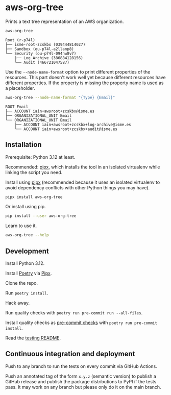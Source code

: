 # aws-org-tree

Prints a text tree representation of an AWS organization.

```bash
aws-org-tree
```

```text
Root (r-p74l)
├── isme-root-zcskbx (039444814027)
├── Sandbox (ou-p74l-a2llanp8)
└── Security (ou-p74l-094nw8v7)
    ├── Log Archive (386884128156)
    └── Audit (466721047587)
```

Use the `--node-name-format` option to print different properties of the resources. This part doesn't work well yet because different resources have different properties. If the property is missing the property name is used as a placeholder.

```bash
aws-org-tree --node-name-format "{Type} {Email}"
```

```text
ROOT Email
├── ACCOUNT iain+awsroot+zcskbx@isme.es
├── ORGANIZATIONAL_UNIT Email
└── ORGANIZATIONAL_UNIT Email
    ├── ACCOUNT iain+awsroot+zcskbx+log-archive@isme.es
    └── ACCOUNT iain+awsroot+zcskbx+audit@isme.es
```

## Installation


Prerequisite: Python 3.12 at least.

Recommended: [pipx](https://pipxproject.github.io/pipx/), which installs the tool in an isolated virtualenv while linking the script you need.

Install using [pipx](https://pipxproject.github.io/pipx/) (recommended because it uses an isolated virtualenv to avoid dependency conflicts with other Python things you may have).

```bash
pipx install aws-org-tree
```

Or install using pip.

```bash
pip install --user aws-org-tree
```

Learn to use it.

```bash
aws-org-tree --help
```

## Development

Install Python 3.12.

Install [Poetry](https://python-poetry.org/) via [Pipx](https://pypa.github.io/pipx/).

Clone the repo.

Run `poetry install`.

Hack away.

Run quality checks with `poetry run pre-commit run --all-files`.

Install quality checks as [pre-commit checks](https://pre-commit.com/) with `poetry run pre-commit install`.

Read the [testing README](/tests/README.md).

## Continuous integration and deployment

Push to any branch to run the tests on every commit via GitHub Actions.

Push an annotated tag of the form `x.y.z` (semantic version) to publish a GitHub release and publish the package distributions to PyPI if the tests pass. It may work on any branch but please only do it on the main branch.
